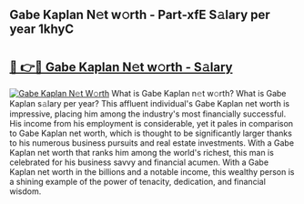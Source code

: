 ## Gabe Kaplan N𝚎t w𝚘rth - Part-xfE S𝚊lary per year 1khyC

# <h2><a href="http://gc50xv4.nevu.top/?p=Gabe+Kaplan">🔗 👉🔴 Gabe Kaplan N𝚎t w𝚘rth - S𝚊lary</a></h2>

[![Gabe Kaplan N𝚎t W𝚘rth](https://i.imgur.com/Oavwk0R.jpeg)](http://gc50xv4.nevu.top/?p=Gabe+Kaplan)
What is Gabe Kaplan n𝚎t w𝚘rth? What is Gabe Kaplan s𝚊lary per year?
This affluent individual's Gabe Kaplan net worth is impressive, placing him among the industry's most financially successful. His income from his employment is considerable, yet it pales in comparison to Gabe Kaplan net worth, which is thought to be significantly larger thanks to his numerous business pursuits and real estate investments. With a Gabe Kaplan net worth that ranks him among the world's richest, this man is celebrated for his business savvy and financial acumen. With a Gabe Kaplan net worth in the billions and a notable income, this wealthy person is a shining example of the power of tenacity, dedication, and financial wisdom.
